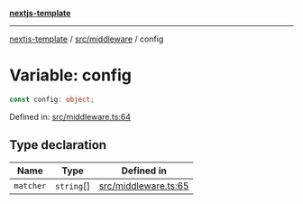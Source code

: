 [**nextjs-template**](../../../README.md)

---

[nextjs-template](../../../README.md) / [src/middleware](../README.md) / config

# Variable: config

```ts
const config: object;
```

Defined in: [src/middleware.ts:64](https://github.com/Its-Satyajit/nextjs-template/blob/a020f2e64682696d16eea8be5c54d400aa09764e/src/middleware.ts#L64)

## Type declaration

| Name                           | Type       | Defined in                                                                                                                                  |
| ------------------------------ | ---------- | ------------------------------------------------------------------------------------------------------------------------------------------- |
| <a id="matcher"></a> `matcher` | `string`[] | [src/middleware.ts:65](https://github.com/Its-Satyajit/nextjs-template/blob/a020f2e64682696d16eea8be5c54d400aa09764e/src/middleware.ts#L65) |
